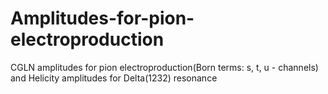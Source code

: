# Amplitudes-for-pion-electroproduction
CGLN amplitudes for pion electroproduction(Born terms: s, t, u - channels) and Helicity amplitudes for Delta(1232) resonance

